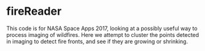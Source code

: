 ﻿# fireReader
This code is for NASA Space Apps 2017, looking at a possibly useful way to process imaging of wildfires. Here we attempt to cluster the points detected in imaging to detect fire fronts, and see if they are growing or shrinking.
